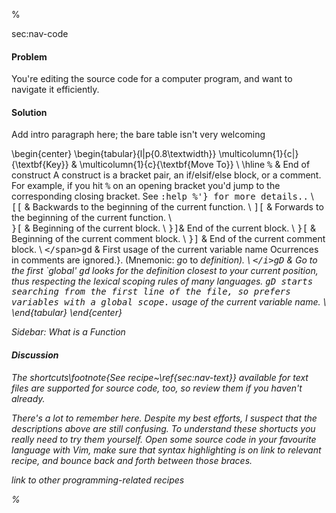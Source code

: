 %

<span class="label">sec:nav-code</span>

<h4>Problem</h4>

You're editing the source code for a computer program, and want to navigate it
efficiently.

<h4>Solution</h4>

<span class="todo">Add intro paragraph here; the bare table isn't very welcoming</span>

\begin{center}
\begin{tabular}{l|p{0.8\textwidth}}
\multicolumn{1}{c|}{\textbf{Key}} & \multicolumn{1}{c}{\textbf{Move To}} \\
\hline
<tt>\%</tt> & End of construct <span class="footnote">A construct is a bracket pair, an
if/elsif/else block, or a comment. For example, if you hit <tt>\%</tt> on 
an opening bracket you'd jump to the corresponding closing bracket. 
See <tt>:help \%'} for more details..</tt> \\
<tt>[[</tt> & Backwards to the beginning of the current function.            \\
<tt>][</tt> & Forwards to the beginning of the current function.             \\  
<tt>\}[</tt> & Beginning of the current block.                               \\
<tt>\}]</tt>& End of the current block.                                     \\
<tt>\}[</tt> & Beginning of the current comment block.                        \\
<tt>\}]</tt> & End of the current comment block.                              \\
<tt>\</span>gd</tt> & First usage of the current variable name <span class="footnote">Ocurrences
in comments are ignored.}.  (Mnemonic: <i>g</i>o to <i>d</span>efinition).     \\
<tt>\</i>gD</tt> & Go to the first `global' <span class="footnote"><tt>gd</tt> looks for the 
definition closest to your current position, thus respecting the 
lexical scoping rules of many languages. <tt>gD</span> starts searching from
 the first line of the file, so prefers variables with a global 
scope.</tt> usage of the current variable name.                           \\ 
\end{tabular}
\end{center}

<span class="todo">Sidebar: What is a Function</span>

<h4>Discussion</h4>

The shortcuts\footnote{See recipe~\ref{sec:nav-text}} available for text files are
supported for source code, too, so review them if you haven't already.

There's a lot to remember here. Despite my best efforts, I suspect that the
descriptions above are still confusing. To understand these shortucts you
really need to try them yourself.  Open some source code in your favourite
language with Vim, make sure that syntax highlighting is on <span class="todo">link to
relevant recipe</span>, and bounce back and forth between those braces.

<span class="todo">link to other programming-related recipes</span>

%
